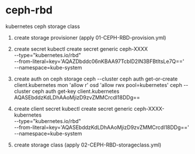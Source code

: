 # ceph-rbd
kubernetes ceph storage class

1. create storage provisioner (apply 01-CEPH-RBD-provision.yml)

2. create secret
kubectl create secret generic ceph-XXXX \
    --type="kubernetes.io/rbd" \
    --from-literal=key='AQAZDbddc06nKBAA97TcbID2lN3BFBtltsLe7Q==' \
    --namespace=kube-system
    
3. create auth on ceph storage
ceph --cluster ceph auth get-or-create client.kubernetes mon 'allow r' osd 'allow rwx pool=kubernetes'
ceph --cluster ceph auth get-key client.kubernetes
AQASEbddzKdLDhAAoMjizD9zvZMMCrcdI18DDg==


4. create client secret
kubectl create secret generic ceph-XXXX-kubernetes \
    --type="kubernetes.io/rbd" \
    --from-literal=key='AQASEbddzKdLDhAAoMjizD9zvZMMCrcdI18DDg==' \
    --namespace=kube-system
    
5. create storage class (apply 02-CEPH-RBD-storageclass.yml) 
